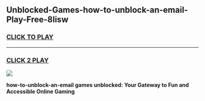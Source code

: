 
## Unblocked-Games-how-to-unblock-an-email-Play-Free-8lisw
<h3>
<a href="https://premium76.site?title=how-to-unblock-an-email&ref=21A">CLICK TO PLAY</a></h3>
<hr>

<h3>
<a href="https://premium76.site?title=how-to-unblock-an-email&ref=21A">CLICK 2 PLAY</a>
  
</h3>

<a href="https://premium76.site?title=how-to-unblock-an-email&ref=21A"><img src="https://clearcache.store/games.png"></a>


**how-to-unblock-an-email games unblocked: Your Gateway to Fun and Accessible Online Gaming**
